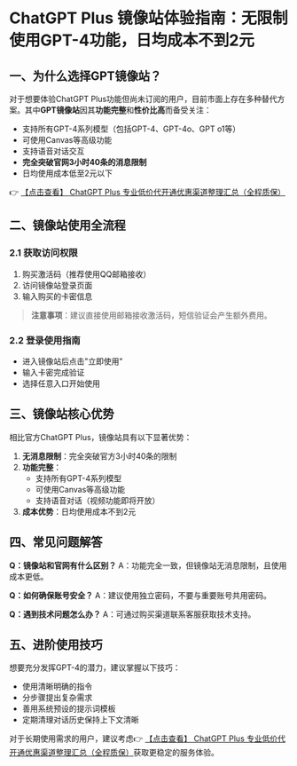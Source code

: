 # ChatGPT Plus 镜像站体验指南：无限制使用GPT-4功能，日均成本不到2元

## 一、为什么选择GPT镜像站？

对于想要体验ChatGPT Plus功能但尚未订阅的用户，目前市面上存在多种替代方案。其中**GPT镜像站**因其**功能完整**和**性价比高**而备受关注：

- 支持所有GPT-4系列模型（包括GPT-4、GPT-4o、GPT o1等）
- 可使用Canvas等高级功能
- 支持语音对话交互
- **完全突破官网3小时40条的消息限制**
- 日均使用成本低至2元以下

👉 [【点击查看】 ChatGPT Plus 专业低价代开通优惠渠道整理汇总（全程质保）](https://bit.ly/DaiKai)

## 二、镜像站使用全流程

### 2.1 获取访问权限
1. 购买激活码（推荐使用QQ邮箱接收）
2. 访问镜像站登录页面
3. 输入购买的卡密信息

> **注意事项**：建议直接使用邮箱接收激活码，短信验证会产生额外费用。

### 2.2 登录使用指南
- 进入镜像站后点击"立即使用"
- 输入卡密完成验证
- 选择任意入口开始使用

## 三、镜像站核心优势

相比官方ChatGPT Plus，镜像站具有以下显著优势：

1. **无消息限制**：完全突破官方3小时40条的限制
2. **功能完整**：
   - 支持所有GPT-4系列模型
   - 可使用Canvas等高级功能
   - 支持语音对话（视频功能即将开放）
3. **成本优势**：日均使用成本不到2元

## 四、常见问题解答

**Q：镜像站和官网有什么区别？**
A：功能完全一致，但镜像站无消息限制，且使用成本更低。

**Q：如何确保账号安全？**
A：建议使用独立密码，不要与重要账号共用密码。

**Q：遇到技术问题怎么办？**
A：可通过购买渠道联系客服获取技术支持。

## 五、进阶使用技巧

想要充分发挥GPT-4的潜力，建议掌握以下技巧：
- 使用清晰明确的指令
- 分步骤提出复杂需求
- 善用系统预设的提示词模板
- 定期清理对话历史保持上下文清晰

对于长期使用需求的用户，建议考虑👉 [【点击查看】 ChatGPT Plus 专业低价代开通优惠渠道整理汇总（全程质保）](https://bit.ly/DaiKai)获取更稳定的服务体验。